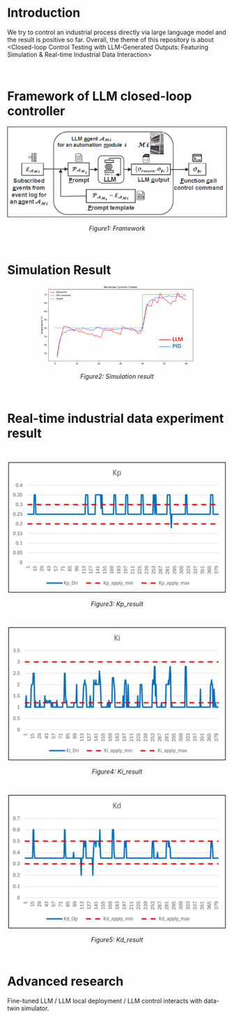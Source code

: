 # Introduction
We try to control an industrial process directly via large language model and the result is positive so far. Overall, the theme of this repository is about <Closed-loop Control Testing with LLM-Generated Outputs: Featuring Simulation & Real-time Industrial Data Interaction>


<br>  <!-- 这是空行间隔 -->

# Framework of LLM closed-loop controller
<div align="center">
  <img src="images/Framework.png" alt="Framework" style="width: 700px; height: auto;"/>

  *Figure1: Framework*
</div>

<br>  <!-- 这是空行间隔 -->

# Simulation Result
<div align="center">
  <img src="images/Simulation.png" alt="Simulation Results" style="max-width: 70%; height: auto;"/>

  *Figure2: Simulation result*
</div>
<br>  <!-- 这是空行间隔 -->

# Real-time industrial data experiment result
<br>  <!-- 这是空行间隔 -->

<div align="center">
  <img src="images/Kp_result.png" alt="Kp_result" style="width: 500px; height: auto;"/>

  *Figure3: Kp_result*
</div>

<br>  <!-- 这是空行间隔 -->

<div align="center">
  <img src="images/Ki_result.png" alt="Ki_result" style="width: 500px; height: auto;"/>
  
  *Figure4: Ki_result*
</div>

<br>  <!-- 这是空行间隔 -->


<div align="center">
  <img src="images/Kd_result.png" alt="Kd_result" style="width: 500px; height: auto;"/>
  
  *Figure5: Kd_result*
</div>

<br>  <!-- 这是空行间隔 -->

# Advanced research
Fine-tuned LLM / LLM local deployment / LLM control interacts with data-twin simulator.

<br>  <!-- 这是空行间隔 -->
